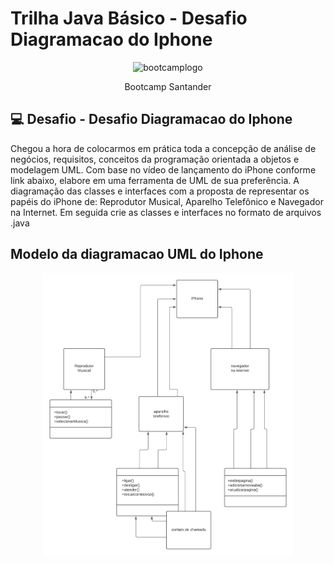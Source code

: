 # Trilha Java Básico - Desafio Diagramacao do Iphone 

<p align="center">
  <img alt="bootcamplogo" src="https://raw.githubusercontent.com/gist/looptock/c78cc5408013aedaab9ac3f910d54ca8/raw/35196d45ace01cf6f019e444c0f3f49ae06313d2/santander.svg" width="400px" />
</p>

<p align="center" fontSize="60px">
  Bootcamp Santander
</p>

## 💻 Desafio - Desafio Diagramacao do Iphone 

Chegou a hora de colocarmos em prática toda a concepção de análise de negócios, requisitos, conceitos da programação orientada a objetos e modelagem UML. Com base no vídeo de lançamento do iPhone conforme link abaixo, elabore em uma ferramenta de UML de sua preferência. A diagramação das classes e interfaces com a proposta de representar os papéis do iPhone de: Reprodutor Musical, Aparelho Telefônico e Navegador na Internet. Em seguida crie as classes e interfaces no formato de arquivos .java

## Modelo da diagramacao UML do Iphone 

<p align="center">
  <img alt="bootcamplogo" src="./Diagramaumliphone.java.png" width="400px" />
</p>